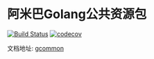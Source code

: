 # 阿米巴Golang公共资源包
[![Build Status](https://travis-ci.org/AMIBABE/gcommon.svg?branch=master)](https://travis-ci.org/AMIBABE/gcommon)
[![codecov](https://codecov.io/gh/AMIBABE/gcommon/branch/master/graph/badge.svg)](https://codecov.io/gh/AMIBABE/gcommon)

文档地址: [gcommon](https://godoc.org/github.com/AMIBABE/gcommon)